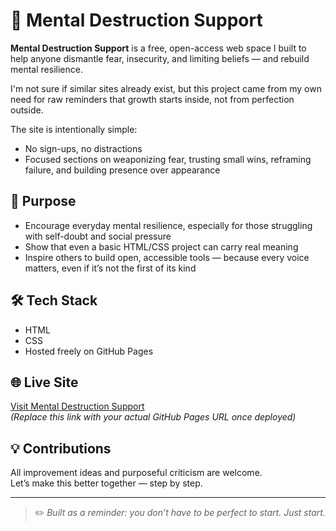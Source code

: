 # 🌱 Mental Destruction Support

**Mental Destruction Support** is a free, open-access web space I built to help anyone dismantle fear, insecurity, and limiting beliefs — and rebuild mental resilience.

I'm not sure if similar sites already exist, but this project came from my own need for raw reminders that growth starts inside, not from perfection outside.

The site is intentionally simple:
- No sign-ups, no distractions
- Focused sections on weaponizing fear, trusting small wins, reframing failure, and building presence over appearance

## 🎯 Purpose
- Encourage everyday mental resilience, especially for those struggling with self-doubt and social pressure
- Show that even a basic HTML/CSS project can carry real meaning
- Inspire others to build open, accessible tools — because every voice matters, even if it’s not the first of its kind

## 🛠 Tech Stack
- HTML
- CSS
- Hosted freely on GitHub Pages

## 🌐 Live Site
[Visit Mental Destruction Support](https://EmmanOla20.github.io/mental-destruction-support/)  
*(Replace this link with your actual GitHub Pages URL once deployed)*

## 💡 Contributions
All improvement ideas and purposeful criticism are welcome.  
Let’s make this better together — step by step.

---

> ✏️ *Built as a reminder: you don’t have to be perfect to start. Just start.*

